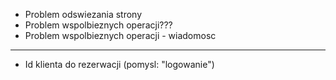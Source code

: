 * Problem odswiezania strony
* Problem wspolbieznych operacji???
* Problem wspolbieznych operacji - wiadomosc
---
* Id klienta do rezerwacji (pomysl: "logowanie")